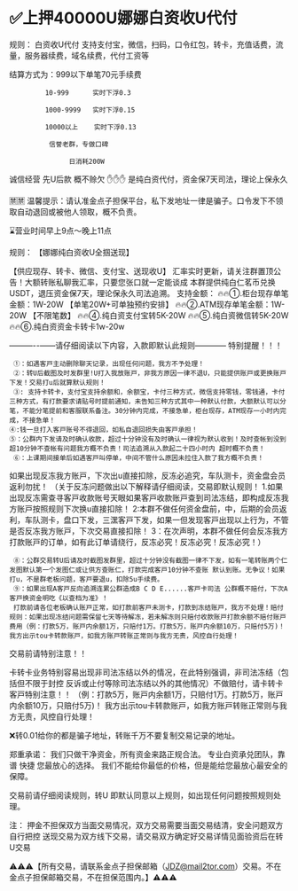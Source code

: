 # ✅上押40000U娜娜白资收U代付


规则：
白资收U代付 支持支付宝，微信，扫码，口令红包，转卡，充值话费，流量，服务器续费，域名续费，代付工资等

结算方式为：999以下单笔70元手续费

             10-999      实时下浮0.3

             1000-9999   实时下浮0.15

             10000以上    实时下浮0.13
             
              信誉老群，专做口碑

                   日消耗200W

诚信经营 先U后款 概不赊欠 ✋✋✋
是纯白资代付，资金保7天司法，理论上保永久

🈲️🈲️ 温馨提示：请认准金点子担保平台，私下发地址一律是骗子。口令发下不领取自动退回或被他人领取，概不负责。

   ⌛️营业时间早上9点～晚上11点


规则：
【娜娜纯白资收U全掴送现】

【供应现存、转卡、微信、支付宝、送现收U】
汇率实时更新，请关注群置顶公告！大额转账私聊我汇率，只要您张口就一定能谈成 
本群提供纯白仁茗币兑换USDT，退压资金保7天，理论保永久司法追溯。
支持金额：
🔥🔥①.柜台现存单笔金额：1W-20W  【单笔20W+可单独预约安排】
🔥🔥②.ATM现存单笔金额：1W-20W 【不限笔数】
🔥🔥④.纯白资支付宝转5K-20W
🔥🔥⑤.纯白资微信转5K-20W
🔥🔥⑥.纯白资资金卡转卡1w-20w

———--——请仔细阅读以下内容，入款即默认此规则————
特别提醒！！！

     ①：如遇客戸主动删除聊天记录，出现任何问题，我方不予处理！
     ②：转U后截图及时发群里!U打入我放账戸，非我方原因一律不退U，只能提供账戸或更换账戸下发！交易打u后就算默认规则！
     ③: 支持卡转卡，支付宝支持余额和，余额宝，卡付三种方式，微信支持零钱，零钱通，卡付三种方式，有打款要求请贴号时提前通知，未告知三种方式其中一种默认付款，大额默认可以分笔，不能分笔提前和客服联系备注。30分钟内完成，不接急单，柜台现存，ATM现存一小时内完成，不接急单！
    ④:钱一旦打入客戸账号不得退回，如私自退回损失由客戸承担！
    ⑤：公群内下发请及时确认收款，超过十分钟没有及时确认一律视为默认收到！及时查帐到没到超10分钟不查帐有问题我方概不负责！司法追溯从入款起二十四小时内 超时概不负责！
     ⑥：上课期间接单后如遇客戸叫停单，中间不管什么原因未拉住入款了我方概不负责！

如果出现反冻我方账戸，下次出u直接扣除，反冻必追究，车队测卡，资金盘会员返利勿扰！
（关于反冻问题做出以下解释请仔细阅读，交易即默认规则！
1.如果出现反冻需查寻客戸收款账号天眼如果客戸收款账戸查到司法冻结，即构成反冻我方账戸按照规则下次换u直接扣除！
2:本群不做任何资金盘前，中，后期的会员返利，车队测卡，盘口下发，三潶客戸下发，如果一但发现客戸出现以上行为，不管是否反冻我方账戸，下次交易直接扣除！
3：在次声明，本群不做任何会反冻我方打款账戸的订单，如有此订单请绕行，反冻必究！反冻必究！反冻必究！）

     ⑧：公群交易转U后请及时截图发群里，超过十分钟没有截图一律不下发，如有一笔转账两个仁发图默认第一个发图仁或让供方查账仁，打款完成客戸10分钟不查账 默认到账。无争议！如果打u，不是群老板问题，客戸要退u，扣除5u手续费。
     ⑨：如果出现A客戸反向追溯连累公群造成B C D E......客戸卡司法 公群概不赔付，下次A客戸换资金明吃《以查档为准》！
     打款前请各位老板确认账戸正常，如打款前客戸未测卡，打款到冻结账戸，我方不处理！赔付规则：如果出现冻结问题需保留七天等待解冻，若未解冻则只赔付收款账戸打款余额不赔付账戸费用（例：打款5万，账戸内余额1万，只赔付1万。打款5万，账戸内余额10万，只赔付5万)！我方出示tou卡转款账戸，如我方账戸转账正常则与我方无责，风控自行处理！  

交易前请特别注意！！

卡转卡业务特别容易出现非司法冻结以外的情况，在此特别强调，非司法冻结（包括但不限于封控 反诉或止付等除司法冻结以外的其他情况）不做赔付，请卡转卡客戸特别注意！！
（例：打款5万，账戸内余额1万，只赔付1万。打款5万，账戸内余额10万，只赔付5万)！
我方出示tou卡转款账戸，如我方账戸转账正常则与我方无责，风控自行处理！



❌转0.01给你的都是骗子地址，转账千万不要复制交易记录的地址。

郑重承诺：
我们只做干净资金，所有资金来路正规合法。
专业白资承兑团队，靠谱 快捷 您最放心的选择。
我们不能给你最低的价格，但是能给您最放心最安全的保障。


 交易前请仔细阅读规则，转U 即默认同意以上规则，如出现任何问题按照规则处理。

注：
押金不担保双方当面交易情况，双方交易需要当面交易结清，安全问题双方自行把控
送现交易为双方线下交易，请交易双方确定好交易详情见面验资后在转U交易

⚠️⚠️⚠️【所有交易，请联系金点子担保邮箱（JDZ@mail2tor.com）交易。不在金点子担保邮箱交易，不在担保范围内。】⚠️⚠️⚠️
